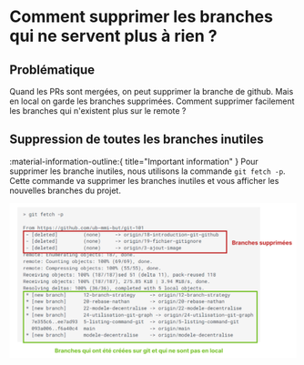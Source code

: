 # Comment supprimer les branches qui ne servent plus à rien ?

## Problématique

Quand les PRs sont mergées, on peut supprimer la branche de github. Mais en local on garde les branches supprimées. Comment supprimer facilement les branches qui n'existent plus sur le remote ?

## Suppression de toutes les branches inutiles

:material-information-outline:{ title="Important information" }
Pour supprimer les branche inutiles, nous utilisons la commande `git fetch -p`. Cette commande va supprimer les branches inutiles et vous afficher les nouvelles branches du projet.

![Exemple du rendu git fetch -p](/assets/image-4.png)